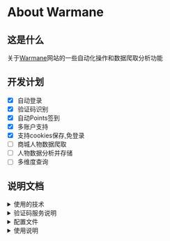 # About Warmane

## 这是什么
关于[Warmane](https://www.warmane.com/)网站的一些自动化操作和数据爬取分析功能

## 开发计划
+ [x] 自动登录
+ [x] 验证码识别
+ [x] 自动Points签到
+ [x] 多账户支持
+ [x] 支持cookies保存,免登录
+ [ ] 商城人物数据爬取
+ [ ] 人物数据分析并存储
+ [ ] 多维度查询

## 说明文档
<details><summary>使用的技术</summary><p>

  * go language
  * [colly](https://github.com/gocolly/colly/): 轻量和优雅的爬虫框架
  * [2captcha-go](https://github.com/2captcha/2captcha-go): 验证码识别服务SDK
</p></details>


<details><summary>验证码服务说明</summary><p>

自动登录的验证码识别是由[2captcha](https://cn.2captcha.com/)提供的，是一个收费服务，简单来说就是打码平台，支持验证码类型比国内的同类型平台多很多，单次验证价格比国内的也便宜少许。

验证识别recaptchav2类型(warmane网站使用)的验证码费用是一次`0.00299`美元, 折合人民币`0.022`。

此网站分为员工、客户、开发者三个角色，客户和开发者都是使用验证码服务，将待验证的图片或者数字发到网站队列中，员工角色会收到待验证的图片，进行人工验证，角色可以任意切换，我们也可以切换到员工角色去验证识别各种图形码、数字等，赚的还是美元，不过需要1000次成功验证才能提现。涉及到背后人肉验证，所以整个过程是比较耗时的，完成一个账号自动登录并签到，平均需要1 - 2分钟。

通过支付宝充值了5美元，目前还剩4.95美元, debug程序花费了0.05。

注册网站成功后，切换到开发者角色，会自动产生一个API密钥，复制使用即可，前提是账号里有余额。

当然也可以不注册，使用此程序的API密钥，为了防止滥用，API密钥没有公开到github上，如需要可联系我。

![screenshot0](docs/screenshot/img1.png "screenshot0")
![screenshot1](docs/screenshot/img1.png "screenshot1")
![screenshot2](docs/screenshot/img2.png "screenshot2")
![screenshot3](docs/screenshot/img3.png "screenshot3")
</p></details>


<details><summary>配置文件</summary><p>

配置文件`conf.yml`会和可执行程序打包在一起,默认的配置文件无法运行,需要修改以下两项配置,其他配置不用修改

`captchaApiKey`: 验证码识别服务的API密钥  

`accounts`: 登录warmane网站的账号和密码,可配置多个  

默认配置：
```yaml
captchaApiKey: 2captcha_api_key

accounts:
  - username: your-username
    password: your-password
  - username: your-username
    password: your-password
```
修改成：
```yaml
captchaApiKey: c8a6xxxxxxxxxxxxxxxxxa80de

accounts:
  - username: your-username
    password: your-password
```
captchaApiKey配置项，注册[2captcha](https://cn.2captcha.com/)成功后，切换到开发者，复制API密钥到配置文件中
![screenshot4](docs/screenshot/img4.png "screenshot4")
![screenshot5](docs/screenshot/img5.png "screenshot5")

以上配置只配置了一个账号密码，按yml配置文件规范，注意不要漏掉配置项冒号后面的空格  
如username:` username`
</p></details>


<details><summary>使用说明</summary><p>

* 不支持开通二次验证的账号，Google Auth验证器或邮箱验证
* 下载[https://github.com/zJiaJun/warmane/releases/](https://github.com/zJiaJun/warmane/releases/)最新的release
包，根据自己的操作系统选择，这里以windows_x86_64.zip为例子说明
* 下载并解压，这里的目录是`D:\Download\warmane_0.1.1_Windows_x86_64`
  ![screenshot6](docs/screenshot/img6.png "screenshot6")
* 修改解压出来的conf.yml配置文件
* 打开windows的控制台程序，进入到下载解压的目录 `cd D:\Download\warmane_0.1.1_Windows_x86_64\`
* 运行程序`.\warmane_0.1.1.exe ---alsologtostderr=true`，等待程序运行结束
  ![screenshot7](docs/screenshot/img7.png "screenshot7")
</p></details>
